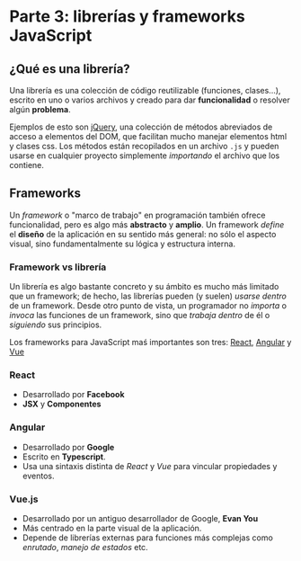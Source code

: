 # Parte 3: librerías y frameworks JavaScript

## ¿Qué es una librería?

Una librería es una colección de código reutilizable (funciones, clases...), escrito en uno o varios archivos y creado para dar **funcionalidad** o resolver algún **problema**.

Ejemplos de esto son [jQuery](https://jquery.com/), una colección de métodos abreviados de acceso a elementos del DOM, que facilitan mucho manejar elementos html y clases css. Los métodos están recopilados en un archivo `.js` y pueden usarse en cualquier proyecto simplemente _importando_ el archivo que los contiene.

## Frameworks

Un _framework_ o "marco de trabajo" en programación también ofrece funcionalidad, pero es algo más **abstracto** y **amplio**. Un framework _define_ el **diseño** de la aplicación en su sentido más general: no sólo el aspecto visual, sino fundamentalmente su lógica y estructura interna.

### Framework vs librería

Un librería es algo bastante concreto y su ámbito es mucho más limitado que un framework; de hecho, las librerías pueden (y suelen) _usarse dentro_ de un framework. Desde otro punto de vista, un programador no _importa_ o _invoca_ las funciones de un framework, sino que _trabaja dentro_ de él o _siguiendo_ sus principios.

Los frameworks para JavaScript maś importantes son tres: [React](https://reactjs.org), [Angular](https://angular.io) y [Vue](https://vuejs.org)

### React

- Desarrollado por **Facebook**
- **JSX** y **Componentes**

### Angular

- Desarrollado por **Google**
- Escrito en **Typescript**.
- Usa una sintaxis distinta de _React_ y _Vue_ para vincular propiedades y eventos.

### Vue.js

- Desarrollado por un antiguo desarrollador de Google, **Evan You**
- Más centrado en la parte visual de la aplicación.
- Depende de librerías externas para funciones más complejas como _enrutado_, _manejo de estados_ etc.


